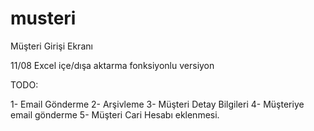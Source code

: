 # musteri

Müşteri Girişi Ekranı


11/08 Excel içe/dışa aktarma fonksiyonlu versiyon 


TODO:

1- Email Gönderme
2- Arşivleme
3- Müşteri Detay Bilgileri
4- Müşteriye email gönderme 
5- Müşteri Cari Hesabı eklenmesi.